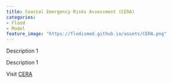 ```yaml
---
title: Coastal Emergency Risks Assessment (CERA)
categories:
- Flood
- Model
feature_image: "https://flodismod.github.io/assets/CERA.png"
---
```


Description 1
<!-- more -->
Description 1

Visit [CERA](https://cera.coastalrisk.live)
